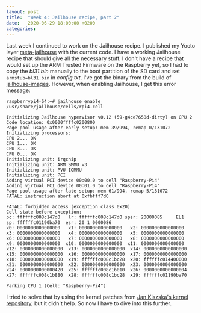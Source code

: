 ```yaml
---
layout: post
title:  "Week 4: Jailhouse recipe, part 2"
date:   2020-06-29 18:00:00 +0200
categories: 
---
```

Last week I continued to work on the Jailhouse recipe. I published my Yocto layer [meta-jailhouse](https://github.com/Limoto/meta-jailhouse) with the current code. I have a working Jailhouse recipe that should give all the necessary stuff. I don't have a recipe that would set up the ARM Trusted Firmware on the Raspberry yet, so I had to copy the *bl31.bin* manually to the boot partition of the SD card and set `armstub=bl31.bin` in *config.txt*. I've got the binary from the build of [jailhouse-images](https://github.com/siemens/jailhouse-images). However, when enabling Jailhouse, I get this error message:

    raspberrypi4-64:~# jailhouse enable /usr/share/jailhouse/cells/rpi4.cell 

    Initializing Jailhouse hypervisor v0.12 (59-g4ce7658d-dirty) on CPU 2
    Code location: 0x0000ffffc0200800
    Page pool usage after early setup: mem 39/994, remap 0/131072
    Initializing processors:
    CPU 2... OK
    CPU 1... OK
    CPU 3... OK
    CPU 0... OK
    Initializing unit: irqchip
    Initializing unit: ARM SMMU v3
    Initializing unit: PVU IOMMU
    Initializing unit: PCI
    Adding virtual PCI device 00:00.0 to cell "Raspberry-Pi4"
    Adding virtual PCI device 00:01.0 to cell "Raspberry-Pi4"
    Page pool usage after late setup: mem 61/994, remap 5/131072
    FATAL: instruction abort at 0xfbfff7d0

    FATAL: forbidden access (exception class 0x20)
    Cell state before exception:
    pc: ffffffc008c147d0   lr: ffffffc008c147d0 spsr: 20000085     EL1
    sp: ffffffc01190ba70  esr: 20 1 0000086
    x0: 0000000000000000   x1: 0000000000000000   x2: 0000000000000000
    x3: 0000000000000000   x4: 0000000000000000   x5: 0000000000000000
    x6: 0000000000000000   x7: 0000000000000000   x8: 0000000000000000
    x9: 0000000000000000  x10: 0000000000000000  x11: 0000000000000000
    x12: 0000000000000000  x13: 0000000000000000  x14: 0000000000000000
    x15: 0000000000000000  x16: 0000000000000000  x17: 0000000000000000
    x18: 0000000000000000  x19: ffffffc008c1bc28  x20: ffffffc014400000
    x21: 0000000000000000  x22: 0000000000000000  x23: 0000000000000000
    x24: 0000000000000420  x25: ffffffc008c1b010  x26: 0000000000000004
    x27: ffffffc008c1b880  x28: ffffffc008c1bc28  x29: ffffffc01190ba70

    Parking CPU 1 (Cell: "Raspberry-Pi4")

I tried to solve that by using the kernel patches from [Jan Kiszska's kernel repository](http://git.kiszka.org/?p=linux.git;a=shortlog;h=refs/heads/jailhouse-enabling/5.4), but it didn't help. So now I have to dive into this further.
